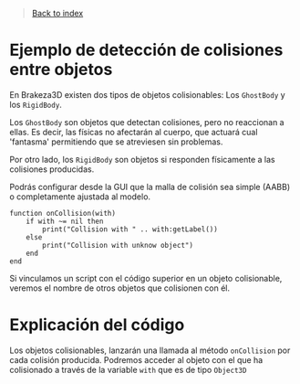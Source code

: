 > [Back to index](https://github.com/rzeronte/brakeza3d/blob/master/doc/00-index.md)

# Ejemplo de detección de colisiones entre objetos

En Brakeza3D existen dos tipos de objetos colisionables: Los `GhostBody` y los `RigidBody`.

Los `GhostBody` son objetos que detectan colisiones, pero no reaccionan a ellas. Es decir, las físicas no afectarán
al cuerpo, que actuará cual 'fantasma' permitiendo que se atreviesen sin problemas.

Por otro lado, los `RigidBody` son objetos si responden físicamente a las colisiones producidas.

Podrás configurar desde la GUI que la malla de colisión sea simple (AABB) o completamente ajustada al modelo.

```
function onCollision(with)
    if with ~= nil then
        print("Collision with " .. with:getLabel())
    else
        print("Collision with unknow object")
    end
end
```
Si vinculamos un script con el código superior en un objeto colisionable, veremos el nombre de otros objetos que colisionen con él.

# Explicación del código

Los objetos colisionables, lanzarán una llamada al método `onCollision` por cada colisión producida. Podremos acceder al objeto
con el que ha colisionado a través de la variable `with` que es de tipo `Object3D`





